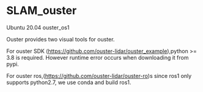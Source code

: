 # SLAM_ouster
 Ubuntu 20.04 ouster_os1

Ouster provides two visual tools for ouster.

For ouster SDK (https://github.com/ouster-lidar/ouster_example),python >= 3.8 is required. However runtime error occurs when downloading it from pypi.

For ouster ros,(https://github.com/ouster-lidar/ouster-ro)s since ros1 only supports python2.7, we use conda and build ros1. 
